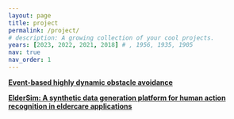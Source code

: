 ```yaml
---
layout: page
title: project
permalink: /project/
# description: A growing collection of your cool projects.
years: [2023, 2022, 2021, 2018] # , 1956, 1935, 1905
nav: true
nav_order: 1
---
```

<!-- _pages/publications.md -->


<!-- <a href="/VisionADL/"><b>VisionADL: Vision-based dataset to support activities of daily living for visually impaired individuals</b></a> -->


<a href="/AvoidEvent/"><b>Event-based highly dynamic obstacle avoidance</b></a>

<a href="/Eldercare/"><b>ElderSim: A synthetic data generation platform for human action recognition in eldercare applications</b></a>
